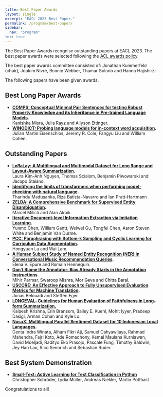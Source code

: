 ```yaml
---
title: Best Paper Awards
layout: single
excerpt: "EACL 2023 Best Paper."
permalink: /program/best-paper/
sidebar:
  nav: "program"
toc: true
---
```


The Best Paper Awards recognise outstanding papers at EACL 2023. The best paper awards were selected following the [ACL awards policy](https://www.aclweb.org/adminwiki/index.php/ACL_Conference_Awards_Policy).


The best paper awards committee consisted of: Jonathan Kummerfeld (chair), Joakim Nivre, Bonnie Webber, Thamar Solorio and Hanna Hajishirzi.


The following papers have been given awards.

## Best Long Paper Awards

- **[COMPS: Conceptual Minimal Pair Sentences for testing Robust Property Knowledge and its Inheritance in Pre-trained Language Models](https://aclanthology.org/2023.eacl-main.213/).**<br/>Kanishka Misra, Julia Rayz and Allyson Ettinger.
- **[WINODICT: Probing language models for in-context word acquisition](https://aclanthology.org/2023.eacl-main.7/).**<br/>Julian Martin Eisenschlos, Jeremy R. Cole, Fangyu Liu and William Cohen.

## Outstanding Papers

- **[LoRaLay: A Multilingual and Multimodal Dataset for Long Range and Layout-Aware Summarization](https://aclanthology.org/2023.eacl-main.46/).**<br/>
  Laura Kim-Anh Nguyen, Thomas Scialom, Benjamin Piwowarski and Jacopo Staiano.
- **[Identifying the limits of transformers when performing model-checking with natural language](https://aclanthology.org/2023.eacl-main.257/).**<br/>
  Tharindu Madusanka, Riza Batista-Navarro and Ian Pratt-Hartmann
- **[ZELDA: A Comprehensive Benchmark for Supervised Entity Disambiguation](https://aclanthology.org/2023.eacl-main.151/).**<br/>
  Marcel Milich and Alan Akbik.
- **[Iterative Document-level Information Extraction via Imitation Learning](https://aclanthology.org/2023.eacl-main.136/).**<br/>Yunmo Chen, William Gantt, Weiwei Gu, Tongfei Chen, Aaron Steven White and Benjamin Van Durme.
- **[PCC: Paraphrasing with Bottom-k Sampling and Cyclic Learning for Curriculum Data Augmentation](https://aclanthology.org/2023.eacl-main.5/).**<br/>Hongyuan Lu and Wai Lam.
- **[A Human Subject Study of Named Entity Recognition (NER) in Conversational Music Recommendation Queries](https://aclanthology.org/2023.eacl-main.92.pdf).**<br/>Elena V. Epure and Romain Hennequin.
- **[Don’t Blame the Annotator: Bias Already Starts in the Annotation Instructions](https://aclanthology.org/2023.eacl-main.130/).**<br/>Mihir Parmar, Swaroop Mishra, Mor Geva and Chitta Baral.
- **[USCORE: An Effective Approach to Fully Unsupervised Evaluation Metrics for Machine Translation](https://aclanthology.org/2023.eacl-main.27/).**<br/>Jonas Belouadi and Steffen Eger.
- **[LONGEVAL: Guidelines for Human Evaluation of Faithfulness in Long-form Summarization.](https://aclanthology.org/2023.eacl-main.121.pdf)**<br/>Kalpesh Krishna, Erin Bransom, Bailey E. Kuehl, Mohit Iyyer, Pradeep Dasigi, Arman Cohan and Kyle Lo.
- **[NusaX: Multilingual Parallel Sentiment Dataset for 10 Indonesian Local Languages](https://aclanthology.org/2023.eacl-main.57/).**<br/>Genta Indra Winata, Alham Fikri Aji, Samuel Cahyawijaya, Rahmad Mahendra, Fajri Koto, Ade Romadhony, Kemal Maulana Kurniawan, David Moeljadi, Radityo Eko Prasojo, Pascale Fung, Timothy Baldwin, Jey Han Lau, Rico Sennrich and Sebastian Ruder.

## Best System Demonstration

- **[Small-Text: Active Learning for Text Classification in Python](https://aclanthology.org/2023.eacl-demo.11/)**<br/>
  Christopher Schröder, Lydia Müller, Andreas Niekler, Martin Potthast 


Congratulations to all!